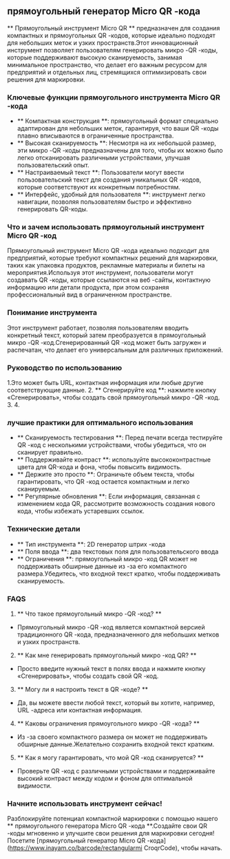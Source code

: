## прямоугольный генератор Micro QR -кода

** Прямоугольный инструмент Micro QR ** предназначен для создания компактных и прямоугольных QR -кодов, которые идеально подходят для небольших меток и узких пространств.Этот инновационный инструмент позволяет пользователям генерировать микро -QR -коды, которые поддерживают высокую сканируемость, занимая минимальное пространство, что делает его важным ресурсом для предприятий и отдельных лиц, стремящихся оптимизировать свои решения для маркировки.

### Ключевые функции прямоугольного инструмента Micro QR -кода

- ** Компактная конструкция **: прямоугольный формат специально адаптирован для небольших меток, гарантируя, что ваши QR -коды плавно вписываются в ограниченные пространства.
- ** Высокая сканируемость **: Несмотря на их небольшой размер, эти микро -QR -коды предназначены для того, чтобы их можно было легко отсканировать различными устройствами, улучшая пользовательский опыт.
- ** Настраиваемый текст **: Пользователи могут ввести пользовательский текст для создания уникальных QR -кодов, которые соответствуют их конкретным потребностям.
- ** Интерфейс, удобный для пользователя **: инструмент легко навигации, позволяя пользователям быстро и эффективно генерировать QR-коды.

### Что и зачем использовать прямоугольный инструмент Micro QR -код

Прямоугольный инструмент Micro QR -кода идеально подходит для предприятий, которые требуют компактных решений для маркировки, таких как упаковка продуктов, рекламные материалы и билеты на мероприятия.Используя этот инструмент, пользователи могут создавать QR -коды, которые ссылаются на веб -сайты, контактную информацию или детали продукта, при этом сохраняя профессиональный вид в ограниченном пространстве.

### Понимание инструмента

Этот инструмент работает, позволяя пользователям вводить конкретный текст, который затем преобразуется в прямоугольный микро -QR -код.Сгенерированный QR -код может быть загружен и распечатан, что делает его универсальным для различных приложений.

### Руководство по использованию

1.Это может быть URL, контактная информация или любые другие соответствующие данные.
2. ** Сгенерируйте код **: нажмите кнопку «Сгенерировать», чтобы создать свой прямоугольный микро -QR -код.
3.
4.

### лучшие практики для оптимального использования

- ** Сканируемость тестирования **: Перед печати всегда тестируйте QR -код с несколькими устройствами, чтобы убедиться, что он сканирует правильно.
- ** Поддерживайте контраст **: используйте высококонтрастные цвета для QR-кода и фона, чтобы повысить видимость.
- ** Держите это просто **: Ограничьте объем текста, чтобы гарантировать, что QR -код остается компактным и легко сканируемым.
- ** Регулярные обновления **: Если информация, связанная с изменением кода QR, рассмотрите возможность создания нового кода, чтобы избежать устаревших ссылок.

### Технические детали

- ** Тип инструмента **: 2D генератор штрих -кода
- ** Поля ввода **: два текстовых поля для пользовательского ввода
- ** Ограничения **: прямоугольный микро -код QR может не поддерживать обширные данные из -за его компактного размера.Убедитесь, что входной текст кратко, чтобы поддерживать сканируемость.

### FAQS

1. ** Что такое прямоугольный микро -QR -код? **
- Прямоугольный микро -QR -код является компактной версией традиционного QR -кода, предназначенного для небольших метков и узких пространств.

2. ** Как мне генерировать прямоугольный микро -код QR? **
- Просто введите нужный текст в полях ввода и нажмите кнопку «Сгенерировать», чтобы создать свой QR -код.

3. ** Могу ли я настроить текст в QR -коде? **
- Да, вы можете ввести любой текст, который вы хотите, например, URL -адреса или контактная информация.

4. ** Каковы ограничения прямоугольного микро -QR -кода? **
- Из -за своего компактного размера он может не поддерживать обширные данные.Желательно сохранить входной текст кратким.

5. ** Как я могу гарантировать, что мой QR -код сканируется? **
- Проверьте QR -код с различными устройствами и поддерживайте высокий контраст между кодом и фоном для оптимальной видимости.

### Начните использовать инструмент сейчас!

Разблокируйте потенциал компактной маркировки с помощью нашего ** прямоугольного генератора Micro QR -кода **.Создайте свои QR -коды мгновенно и улучшите свои решения для маркировки сегодня!Посетите [прямоугольный генератор Micro QR -кода] (https://www.inayam.co/barcode/rectangularmi CroqrCode), чтобы начать.